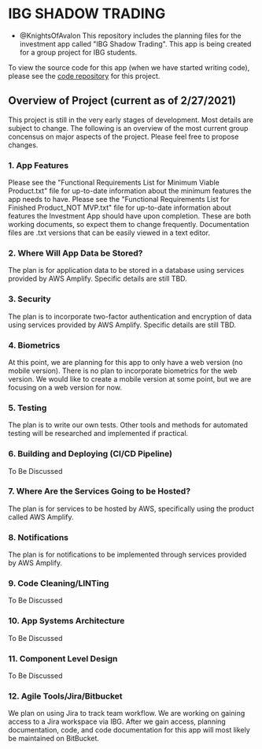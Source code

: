 # IBG SHADOW TRADING
* @KnightsOfAvalon
This repository includes the planning files for the investment app called "IBG Shadow Trading". This app is being created for a group project for IBG students.

To view the source code for this app (when we have started writing code), please see the [code repository](https://github.com/KnightsOfAvalon/Investment_App_Code) for this project.

## Overview of Project (current as of 2/27/2021)

This project is still in the very early stages of development. Most details are subject to change. The following is an overview of the most current group concensus on major aspects of the project. Please feel free to propose changes.

### 1. App Features

Please see the "Functional Requirements List for Minimum Viable Product.txt" file for up-to-date information about the minimum features the app needs to have.
Please see the "Functional Requirements List for Finished Product_NOT MVP.txt" file for up-to-date information about features the Investment App should have upon completion.
These are both working documents, so expect them to change frequently.
Documentation files are .txt versions that can be easily viewed in a text editor.

### 2. Where Will App Data be Stored?

The plan is for application data to be stored in a database using services provided by AWS Amplify. Specific details are still TBD.

### 3. Security

The plan is to incorporate two-factor authentication and encryption of data using services provided by AWS Amplify. Specific details are still TBD.

### 4. Biometrics

At this point, we are planning for this app to only have a web version (no mobile version). There is no plan to incorporate biometrics for the web version.
We would like to create a mobile version at some point, but we are focusing on a web version for now.

### 5. Testing

The plan is to write our own tests.
Other tools and methods for automated testing will be researched and implemented if practical.

### 6. Building and Deploying (CI/CD Pipeline)

To Be Discussed

### 7. Where Are the Services Going to be Hosted?

The plan is for services to be hosted by AWS, specifically using the product called AWS Amplify.

### 8. Notifications

The plan is for notifications to be implemented through services provided by AWS Amplify.

### 9. Code Cleaning/LINTing

To Be Discussed

### 10. App Systems Architecture

To Be Discussed

### 11. Component Level Design

To Be Discussed

### 12. Agile Tools/Jira/Bitbucket

We plan on using Jira to track team workflow. We are working on gaining access to a Jira workspace via IBG. After we gain access, planning documentation, code, and code documentation for this app will most likely be maintained on BitBucket.
